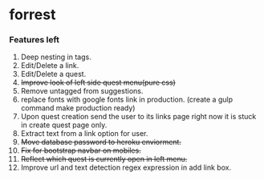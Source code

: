 # forrest

### Features left

1. Deep nesting in tags.
2. Edit/Delete a link.
3. Edit/Delete a quest.
4. ~~Improve look of left side quest menu(pure css)~~
5. Remove untagged from suggestions.
6. replace fonts with google fonts link in production. (create a gulp command make production ready)
7. Upon quest creation send the user to its links page right now it is stuck in create quest page only.
8. Extract text from a link option for user.
9. ~~Move database password to heroku enviorment.~~
10. ~~Fix for bootstrap navbar on mobiles.~~
11. ~~Reflect which quest is currently open in left menu.~~
12. Improve url and text detection regex expression in add link box.